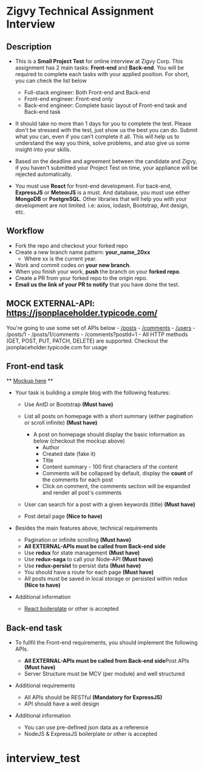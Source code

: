 # Zigvy Technical Assignment Interview

## Description
- This is a **Small Project Test** for online interview at Zigvy Corp. This assignment has 2 main tasks: **Front-end** and **Back-end**. You will be required to complete each tasks with your applied position. For short, you can check the list below
  - Full-stack engineer: Both Front-end and Back-end
  - Front-end engineer: Front-end only
  - Back-end engineer: Complete basic layout of Front-end task and Back-end task

- It should take no more than 1 days for you to complete the test. Please don't be stressed with the test, just show us the best you can do.  Submit what you can, even if you can’t complete it all. This will help us to understand the way you think, solve problems, and also give us some insight into your skills.

- Based on the deadline and agreement between the candidate and Zigvy, if you haven't submitted your Project Test on time, your appliance will be rejected automatically.

- You must use **React** for front-end development. For back-end, **ExpressJS** or **MeteorJS** is a must. And database, you must use either **MongoDB** or **PostgreSQL**. Other libraries that will help you with your development are not limited. i.e: axios, lodash, Bootstrap, Ant design, etc.

## Workflow
  - Fork the repo and checkout your forked repo
  - Create a new branch name pattern: **your_name_20xx**
      - Where xx is the current year.
  - Work and commit codes on **your new branch**.
  - When you finish your work, **push** the branch on your **forked repo**.
  - Create a PR from your forked repo to the origin repo.
  - **Email us the link of your PR to notify** that you have done the test.

## MOCK EXTERNAL-API: https://jsonplaceholder.typicode.com/
  You're going to use some set of APIs below
    - [/posts](https://jsonplaceholder.typicode.com/posts)
    - [/comments](https://jsonplaceholder.typicode.com/comments)
    - [/users](https://jsonplaceholder.typicode.com/users)
    - /posts/1
    - /posts/1/comments
    - /comments?postId=1
    - All HTTP methods (GET, POST, PUT, PATCH, DELETE) are supported.
  Checkout the jsonplaceholder.typicode.com for usage

## Front-end task
** [Mockup here](/mockup/homepage.png) **

- Your task is building a simple blog with the following features:
  - Use AntD or Bootstrap **(Must have)**

  - List all posts on homepage with a short summary (either pagination or scroll infinite) **(Must have)**
    - A post on homepage should display the basic information as below (checkout the mockup above)
      - Author
      - Created date (fake it)
      - Title
      - Content summary - 100 first characters of the content
      - Comments will be collapsed by default, display the **count** of the comments for each post
      - Click on comment, the comments section will be expanded and render all post's comments

  - User can search for a post with a given keywords (title) **(Must have)**
  - Post detail page **(Nice to have)**

- Besides the main features above, technical requirements
  - Pagination or infinite scrolling **(Must have)**
  - **All EXTERNAL-APIs must be called from Back-end side**
  - Use **redux** for state management **(Must have)**
  - Use **redux-saga** to call your Node-API **(Must have)**
  - Use **redux-persist** to persist data **(Must have)**
  - You should have a route for each page **(Must have)**
  - All posts must be saved in local storage or persisted within redux **(Nice to have)**

- Additional information
  - [React boilerplate](https://github.com/react-boilerplate/react-boilerplate) or other is accepted

## Back-end task
- To fullfil the Front-end requirements, you should implement the following APIs.
  - **All EXTERNAL-APIs must be called from Back-end side**Post APIs **(Must have)**
  - Server Structure must be MCV (per module) and well structured

- Additional requirements
  - All APIs should be RESTful **(Mandatory for ExpressJS)**
  - API should have a well design
- Additional information
  - You can use pre-defined json data as a reference
  - NodeJS & ExpressJS boilerplate or other is accepted
# interview_test
